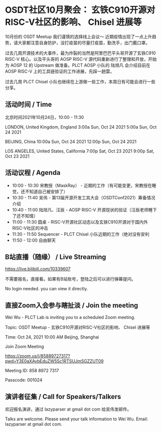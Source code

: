 # OSDT社区10月聚会： 玄铁C910开源对RISC-V社区的影响、 Chisel 进展等

10月份的 OSDT Meetup 我们谨慎的选择线上会议～ 近期疫情出现了一点上升趋势，请大家都注意自身防护，没打疫苗的尽量打疫苗，勤洗手，出门戴口罩。

过去几周开源技术的大事件，最为炸裂的当然是阿里巴巴平头哥开源了玄铁C910 RISC-V 核心。以及平头哥的 AOSP RISC-V 源代码重新进行了整理和开放，开始为 AOSP 12 的 Upstream 做准备。PLCT AOSP 小队的 陆旭凡 会介绍目前在 AOSP RISC-V 上的工具链验证的工作进展，先踩一趟雷。

过去几周 PLCT Chisel 小队也继续在上游做一些工作，本周日有可能会进行一些分享。

## 活动时间 / Time

北京时间2021年10月24日，10:00 - 11:30

LONDON, United Kingdom, England
3:00a	Sun, Oct 24 2021
5:00a	Sun, Oct 24 2021

BEIJING, China
10:00a	Sun, Oct 24 2021
12:00p	Sun, Oct 24 2021

LOS ANGELES, United States, California
7:00p	Sat, Oct 23 2021
9:00p	Sat, Oct 23 2021


## 活动议程 / Agenda

- 10:00 - 10:30 宋教授（MaskRay） - 近期的工作（有可能变更，宋教授在睡觉，还不知道自己被安排了）
- 10:30 - 11:40 吴伟 - 第13届开源开发工具大会（OSDTConf2021）筹备情况介绍
- 10:40 - 11:00 陆旭凡、汪辰 - AOSP RISC-V 开源现状的验证（汪辰老师睡下了还不知情）
- 11:00 - 11:30 圆桌 - RISC-V开源社区动态以及玄铁C910开源对于国内外RISC-V社区的冲击
- 11:30 - 11:50 Sequencer - PLCT Chisel 小队近期的工作（绝对没有安利
- 11:50 - 12:00 自由聊天

## B站直播（随缘） / Live Streaming

https://live.bilibili.com/10339607

不需要报名，直接看。如果有B站账号，登陆之后可以进行弹幕提问。

No login needed. you can view it directly.

## 直接Zoom入会参与瞎扯淡 / Join the meeting

Wei Wu - PLCT Lab is inviting you to a scheduled Zoom meeting.

Topic: OSDT Meetup - 玄铁C910开源对RISC-V社区的影响、 Chisel 进展等

Time: Oct 24, 2021 10:00 AM Beijing, Shanghai

Join Zoom Meeting

https://zoom.us/j/85889727317?pwd=Y3E0aXAybEduZW5Sc1RTSUJmSGZZUT09

Meeting ID: 858 8972 7317

Passcode: 001024

## 演讲者征集 / Call for Speakers/Talkers

欢迎报名演讲，通过 lazyparser at gmail dot com 给吴伟发邮件。

Talks are welcome. Please send your talk information to Wei Wu. Email: lazyparser at gmail dot com.

